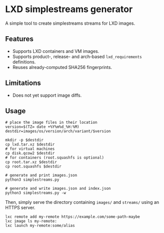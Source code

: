 # LXD simplestreams generator

A simple tool to create simplestreams streams for LXD images.


## Features

- Supports LXD containers and VM images.
- Supports product-, release- and arch-based `lxd_requirements` definitions.
- Reuses already-computed SHA256 fingerprints.


## Limitations

- Does not yet support image diffs.


## Usage

```
# place the image files in their location
version=$(TZ= date +%Y%m%d_%H:%M)
destdir=images/os/version/arch/variant/$version

mkdir -p $destdir
cp lxd.tar.xz $destdir
# for virtual machines
cp disk.qcow2 $destdir
# for containers (root.squashfs is optional)
cp root.tar.xz $destdir
cp root.squashfs $destdir

# generate and print images.json
python3 simplestreams.py

# generate and write images.json and index.json
python3 simplestreams.py -w
```

Then, simply serve the directory containing `images/` and `streams/`
using an HTTPS server.

```
lxc remote add my-remote https://example.com/some-path-maybe
lxc image ls my-remote:
lxc launch my-remote:some/alias
```
